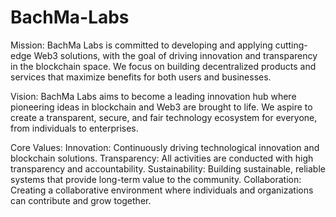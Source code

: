 # BachMa-Labs

Mission:
BachMa Labs is committed to developing and applying cutting-edge Web3 solutions, with the goal of driving innovation and transparency in the blockchain space. We focus on building decentralized products and services that maximize benefits for both users and businesses.

Vision:
BachMa Labs aims to become a leading innovation hub where pioneering ideas in blockchain and Web3 are brought to life. We aspire to create a transparent, secure, and fair technology ecosystem for everyone, from individuals to enterprises.

Core Values:
Innovation: Continuously driving technological innovation and blockchain solutions.
Transparency: All activities are conducted with high transparency and accountability.
Sustainability: Building sustainable, reliable systems that provide long-term value to the community.
Collaboration: Creating a collaborative environment where individuals and organizations can contribute and grow together.
